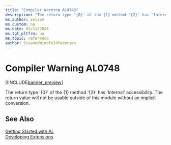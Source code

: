 ```yaml
---
title: "Compiler Warning AL0748"
description: "The return type '{0}' of the {1} method '{2}' has 'Internal' accessibility."
ms.author: solsen
ms.custom: na
ms.date: 03/11/2024
ms.tgt_pltfrm: na
ms.topic: reference
author: SusanneWindfeldPedersen
---
```

[//]: # (START>DO_NOT_EDIT)
[//]: # (IMPORTANT:Do not edit any of the content between here and the END>DO_NOT_EDIT.)
[//]: # (Any modifications should be made in the .xml files in the ModernDev repo.)
# Compiler Warning AL0748

[!INCLUDE[banner_preview](../includes/banner_preview.md)]

The return type '{0}' of the {1} method '{2}' has 'Internal' accessibility. The return value will not be usable outside of this module without an implicit conversion.


[//]: # (IMPORTANT: END>DO_NOT_EDIT)
## See Also  
[Getting Started with AL](../devenv-get-started.md)  
[Developing Extensions](../devenv-dev-overview.md)  